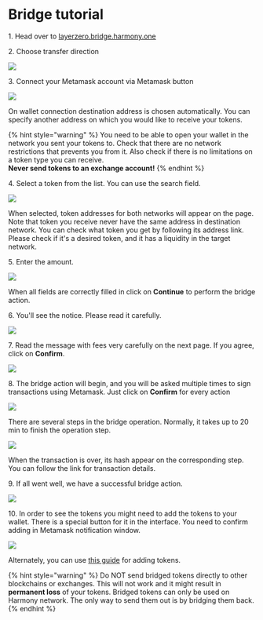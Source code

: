 # Bridge tutorial

1\. Head over to [layerzero.bridge.harmony.one](https://layerzero.bridge.harmony.one)

2\. Choose transfer direction

![](../../../.gitbook/assets/LayerZero-bsc-direction.png)

3\. Connect your Metamask account via Metamask button

![](../../../.gitbook/assets/LayerZero-bsc-Metamask.png)

On wallet connection destination address is chosen automatically. You can specify another address on which you would like to receive your tokens.

{% hint style="warning" %}
You need to be able to open your wallet in the network you sent your tokens to. Check that there are no network restrictions that prevents you from it. Also check if there is no limitations on a token type you can receive.\
**Never send tokens to an exchange account!**
{% endhint %}

4\. Select a token from the list. You can use the search field.

![](../../../.gitbook/assets/LayerZero-bsc-token.png)

When selected, token addresses for both networks will appear on the page. Note that token you receive never have the same address in destination network. You can check what token you get by following its address link. Please check if it's a desired token, and it has a liquidity in the target network.

5\. Enter the amount.

![](../../../.gitbook/assets/LayerZero-bsc-amount.png)

When all fields are correctly filled in click on **Continue** to perform the bridge action.

6\. You'll see the notice. Please read it carefully.

![](../../../.gitbook/assets/LayerZero-bsc-notice.png)

7\. Read the message with fees very carefully on the next page. If you agree, click on **Confirm**.

![](../../../.gitbook/assets/LayerZero-bsc-gas.png)

8\. The bridge action will begin, and you will be asked multiple times to sign transactions using Metamask. Just click on **Confirm** for every action

![](../../../.gitbook/assets/LayerZero-bsc-confirm.png)

There are several steps in the bridge operation. Normally, it takes up to 20 min to finish the operation step.

![](../../../.gitbook/assets/LayerZero-bsc-progress.png)

When the transaction is over, its hash appear on the corresponding step. You can follow the link for transaction details.

9\. If all went well, we have a successful bridge action.

![](../../../.gitbook/assets/LayerZero-bsc-success.png)

10\. In order to see the tokens you might need to add the tokens to your wallet. There is a special button for it in the interface. You need to confirm adding in Metamask notification window.

![](../../../.gitbook/assets/LayerZero-bsc-add-token.png)

Alternately, you can use [this guide](../../ecosystem/partners/exchanges/adding-custom-harmony-tokens.md) for adding tokens.

{% hint style="warning" %}
Do NOT send bridged tokens directly to other blockchains or exchanges. This will not work and it might result in **permanent loss** of your tokens. Bridged tokens can only be used on Harmony network. The only way to send them out is by bridging them back.
{% endhint %}
